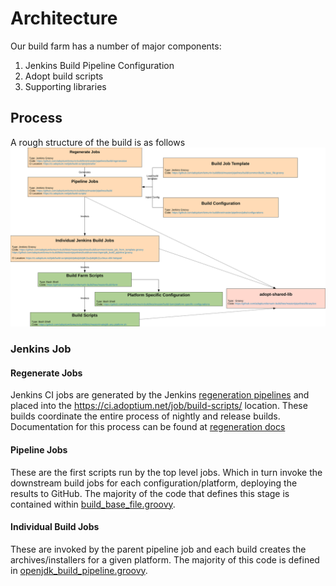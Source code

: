 
# Architecture

Our build farm has a number of major components:

1. Jenkins Build Pipeline Configuration
1. Adopt build scripts
1. Supporting libraries

## Process

A rough structure of the build is as follows
![Structure](images/structure.svg)

### Jenkins Job

#### Regenerate Jobs

Jenkins CI jobs are generated by the Jenkins [regeneration pipelines](https://ci.adoptium.net/job/build-scripts/job/utils/) and placed into the <https://ci.adoptium.net/job/build-scripts/> location. These builds coordinate the entire process of nightly and release builds.
Documentation for this process can be found at [regeneration docs](https://github.com/adoptium/temurin-build/tree/master/pipelines/build/regeneration)

#### Pipeline Jobs

These are the first scripts run by the top level jobs. Which in turn invoke the downstream build jobs for each configuration/platform, deploying the results to GitHub. The majority of the code that defines this stage is contained within [build_base_file.groovy](https://github.com/adoptium/temurin-build/blob/master/pipelines/build/common/build_base_file.groovy).

#### Individual Build Jobs

These are invoked by the parent pipeline job and each build creates the archives/installers for a given platform. The majority
of this code is defined in [openjdk_build_pipeline.groovy](https://github.com/adoptium/temurin-build/blob/master/pipelines/build/common/openjdk_build_pipeline.groovy).
